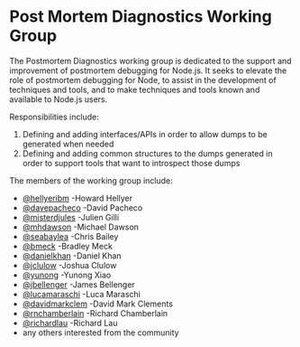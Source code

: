 # Post Mortem Diagnostics Working Group

The Postmortem Diagnostics working group is dedicated to the support and improvement of postmortem debugging for Node.js. It seeks to elevate the role of postmortem debugging for Node, to assist in the development of techniques and tools, and to make techniques and tools known and available to Node.js users.

Responsibilities include:

1. Defining and adding interfaces/APIs in order to allow dumps to be generated when needed
2. Defining and adding common structures to the dumps generated in order to support tools that want to introspect those dumps

The members of the working group include:

  + [@hellyeribm](@hellyeribm) -Howard Hellyer
  + [@davepacheco](@davepacheco) -David Pacheco
  + [@misterdjules](@misterdjules) -Julien Gilli
  + [@mhdawson](@mhdawson) -Michael Dawson
  + [@seabaylea](@seabaylea) -Chris Bailey
  + [@bmeck](@bmeck) -Bradley Meck
  + [@danielkhan](@danielkhan) -Daniel Khan
  + [@jclulow](@jclulow) -Joshua Clulow
  + [@yunong](@yunong) -Yunong Xiao
  + [@jbellenger](@jbellenger) -James Bellenger
  + [@lucamaraschi](@lucamaraschi) -Luca Maraschi
  + [@davidmarkclem](@davidmarkclem) -David Mark Clements
  + [@rnchamberlain](@rnchamberlain) -Richard Chamberlain
  + [@richardlau](@richardlau) -Richard Lau
  + any others interested from the community
